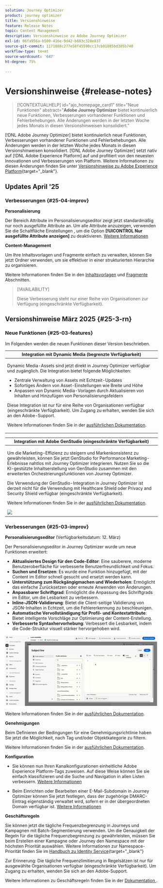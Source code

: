 ```yaml
---
solution: Journey Optimizer
product: journey optimizer
title: Versionshinweise
feature: Release Notes
topic: Content Management
description: Versionshinweise zu Adobe Journey Optimizer
exl-id: 06fa956a-b500-416e-9d42-b683c328e837
source-git-commit: 1171888c277e58f45590cc17cb01885bd385b740
workflow-type: tm+mt
source-wordcount: '647'
ht-degree: 75%

---
```


# Versionshinweise {#release-notes}

>[!CONTEXTUALHELP]
>id="ajo_homepage_card1"
>title="Neue Funktionen"
>abstract="**Adobe Journey Optimizer** bietet kontinuierlich neue Funktionen, Verbesserungen vorhandener Funktionen und Fehlerbehebungen. Alle Änderungen werden in der letzten Woche jedes Monats in diesen Versionshinweisen konsolidiert."

[!DNL Adobe Journey Optimizer] bietet kontinuierlich neue Funktionen, Verbesserungen vorhandener Funktionen und Fehlerbehebungen. Alle Änderungen werden in der letzten Woche jedes Monats in diesen Versionshinweisen konsolidiert. [!DNL Adobe Journey Optimizer] setzt nativ auf [!DNL Adobe Experience Platform] auf und profitiert von den neuesten Innovationen und Verbesserungen von Platform. Weitere Informationen zu diesen Änderungen finden Sie unter [Versionshinweise zu Adobe Experience Platform](https://experienceleague.adobe.com/docs/experience-platform/release-notes/latest.html?lang=de){target="_blank"}.

## Updates April &#39;25

### Verbesserungen {#25-04-improv}

**Personalisierung**

Der Bereich Attribute im Personalisierungseditor zeigt jetzt standardmäßig nur noch ausgefüllte Attribute an. Um alle Attribute anzuzeigen, verwenden Sie die Schaltfläche Einstellungen , um die Option **[!UICONTROL Nur ausgefüllte Attribute anzeigen]** zu deaktivieren. [Weitere Informationen](../personalization/personalization-build-expressions.md)

**Content-Management**

Um Ihre Inhaltsvorlagen und Fragmente einfach zu verwalten, können Sie jetzt Ordner verwenden, um sie effektiver in einer strukturierten Hierarchie zu organisieren.

Weitere Informationen finden Sie in den [Inhaltsvorlagen](../content-management/access-content-templates.md#folders) und [Fragmente](../content-management/manage-fragments.md#folders) Abschnitten.

>[!AVAILABILITY]
>
>Diese Verbesserung steht nur einer Reihe von Organisationen zur Verfügung (eingeschränkte Verfügbarkeit).

## Versionshinweise März 2025 {#25-3-rn}


### Neue Funktionen {#25-03-features}

Im Folgenden werden die neuen Funktionen dieser Version beschrieben.

<!--table>
<thead>
<tr>
<th><strong>Integration with Adobe Express (Limited Availability)</strong><br/></th>
</tr>
</thead>
<tbody>
<tr>
<td>
<p>The Adobe Express integration in Adobe Journey Optimizer lets you use Adobe Express's editing tools directly during content creation, enabling you to resize, remove backgrounds, crop, and convert assets to JPEG or PNG.<p>
<p>Adobe Express integration in Adobe Journey Optimizer is currently only available for a set of organizations (Limited Availability). It cannot be deployed for use with Healthcare Shield or Privacy and Security Shield.</p>
<p>For more information, refer to the <a href="../integrations/express.md">detailed documentation</a>.</p>
</br>
<img src="assets/do-not-localize/express_resize.gif"/>
</td>
</tr>
</tbody>
</table-->


<!--table>
<thead>
<tr>
<th><strong>Journey metrics</strong><br/></th>
</tr>
</thead>
<tbody>
<tr>
<td>
<p>Journey metrics are now available, allowing you to measure the impact of your activities across the key metrics of your business and to provide clearer insights into your performance.</p>
<p>For more information, refer to the <a href="../building-journeys/success-metrics.md">detailed documentation</a>.</p>
<img src="assets/do-not-localize/success-metric.gif"/>
</td>
</tr>
</tbody>
</table-->

<!-- table>
<thead>
<tr>
<th><strong>Calendar view for journeys (Limited Availability)</strong><br/></th>
</tr>
</thead>
<tbody>
<tr>
<td>
<p>A calendar view is now available in Journey Optimizer to visualize all journeys activations. From this view, you can browse your journeys and check details and properties.<p>
<p>This change is only available for a set of organizations (Limited Availability). To gain access, contact your Adobe representative.</p>
<p>For more information, refer to the <a href="../configuration/rule-sets.md">detailed documentation</a>.</p>
</td>
</tr>
</tbody>
</table-->

<table>
<thead>
<tr>
<th><strong>Integration mit Dynamic Media (begrenzte Verfügbarkeit)</strong><br/></th>
</tr>
</thead>
<tbody>
<tr>
<td>
<p>Dynamic Media-Assets sind jetzt direkt in Journey Optimizer verfügbar und zugänglich. Die Integration bietet folgende Möglichkeiten:
<ul>
<li>Zentrale Verwaltung von Assets mit Echtzeit-Updates</li>
<li>Sofortiges Ändern von Asset-Einstellungen wie Breite und Höhe</li>
<li>Anpassen von Dynamic Media-Vorlagen durch Aktualisieren von Inhalten und Hinzufügen von Personalisierungsfeldern</li>
</ul>
<p>
<p>Diese Integration ist nur für eine Reihe von Organisationen verfügbar (eingeschränkte Verfügbarkeit). Um Zugang zu erhalten, wenden Sie sich an den Adobe-Support.</p>
<p>Weitere Informationen finden Sie in der <a href="../integrations/aem-dynamic.md">ausführlichen Dokumentation</a>.</p>
</td>
</tr>
</tbody>
</table>



<table>
<thead>
<tr>
<th><strong>Integration mit Adobe GenStudio (eingeschränkte Verfügbarkeit)</strong><br/></th>
</tr>
</thead>
<tbody>
<tr>
<td>
<p>Um die Marketing-Effizienz zu steigern und Markenkonsistenz zu gewährleisten, können Sie jetzt GenStudio for Performance Marketing-Erlebnisse nahtlos mit Journey Optimizer integrieren. Nutzen Sie so die KI-gestützte Inhaltserstellung von GenStudio zusammen mit den erweiterten Orchestrierungsfunktionen von Journey Optimizer.<p>
<p>Die Verwendung der GenStudio-Integration in Journey Optimizer ist derzeit nicht für die Verwendung mit Healthcare Shield oder Privacy and Security Shield verfügbar (eingeschränkte Verfügbarkeit).</p>
<p>Weitere Informationen finden Sie in der <a href="../integrations/genstudio.md">ausführlichen Dokumentation</a>.</p>
<img src="assets/do-not-localize/genstudio.gif"/>
</td>
</tr>
</tbody>
</table>


<!--table>
<thead>
<tr>
<th><strong>LINE channel (Limited Availability)</strong><br/></th>
</tr>
</thead>
<tbody>
<tr>
<td>
<p>Adobe Journey Optimizer has expanded its cross-channel capabilities to include support for the LINE channel. This enhancement allows you to create, edit, and preview LINE experiences enabling more personalized and engaging interactions. With LINE, you can connect with more customers, send relevant content, and improve your engagement.<p>
<p>This capability is only available for a set of organizations (Limited Availability). To gain access, contact your Adobe representative.</p>
<p>For more information, refer to the <a href="../configuration/rule-sets.md">detailed documentation</a>.</p>
</td>
</tr>
</tbody>
</table-->


### Verbesserungen {#25-03-improv}

**Personalisierungseditor** (Verfügbarkeitsdatum: 12. März)

Der Personalisierungseditor in Journey Optimizer wurde um neue Funktionen erweitert:
* **Aktualisiertes Design für den Code-Editor**: Eine sauberere, moderne Benutzeroberfläche für verbesserte Benutzerfreundlichkeit und Fokus.
* **Suchen und Ersetzen**: Es wurde eine Funktion hinzugefügt, mit der Content im Editor schnell gesucht und ersetzt werden kann.
* **Unterstützung zum Rückgängigmachen und Wiederholen**: Ermöglicht das einfache Zurücksetzen oder erneute Anwenden von Änderungen.
* **Anpassbarer Schriftgrad**: Ermöglicht die Anpassung des Schriftgrads im Editor, um die Lesbarkeit zu verbessern.
* **Inline-JSON-Validierung**: Bietet die Client-seitige Validierung von JSON-Inhalten in Echtzeit, um die Fehlererkennung zu beschleunigen.
* **Automatische Vervollständigung für Profil- und Kontextattribute**: Bietet intelligente Vorschläge zur Optimierung der Content-Erstellung.
* **Verbesserte Syntaxhervorhebung**: Verbessert die Lesbarkeit, indem die Code-Struktur visuell stärker hervorgehoben wird.

![Video zur neuen Funktion im Personalisierungseditor](assets/do-not-localize/personalization-editor.gif)

Weitere Informationen finden Sie in der [ausführlichen Dokumentation](../personalization/personalization-build-expressions.md).

**Genehmigungen**

Beim Definieren der Bedingungen für eine Genehmigungsrichtlinie haben Sie jetzt die Möglichkeit, nach Tag und/oder Objektkategorie zu filtern.

Weitere Informationen finden Sie in der [ausführlichen Dokumentation](../test-approve/approval-policies.md).

**Konfiguration**

* Sie können nun Ihren Kanalkonfigurationen einheitliche Adobe Experience Platform-Tags zuweisen. Auf diese Weise können Sie sie einfach klassifizieren und die Suche und Navigation in allen Listen verbessern. [Weitere Informationen](../configuration/channel-surfaces.md#channel-config-tags)

* Beim Einrichten oder Bearbeiten einer E-Mail-Subdomain in Journey Optimizer können Sie jetzt festlegen, dass der zugehörige DMARC-Eintrag eigenständig verwaltet wird, sofern er in der übergeordneten Domain verfügbar ist. [Weitere Informationen](../configuration/dmarc-record.md#set-up-dmarc)

**Geschäftsregeln**

Sie können jetzt die tägliche Frequenzbegrenzung in Journeys und Kampagnen mit Batch-Segmentierung verwenden. Um die Genauigkeit der Regeln für die tägliche Frequenzbegrenzung zu gewährleisten, müssen Sie beim Erstellen einer Kampagne oder Journey den Namespace mit der höchsten Priorität auswählen. Weitere Informationen zur Namespace-Priorität finden Sie im [Handbuch zu Identity Service](https://experienceleague.adobe.com/de/docs/experience-platform/identity/features/identity-graph-linking-rules/namespace-priority){target="_blank"}

Zur Erinnerung: Die tägliche Frequenzlimitierung in Regelsätzen ist nur für ausgewählte Organisationen verfügbar (eingeschränkte Verfügbarkeit). Um Zugang zu erhalten, wenden Sie sich an den Adobe-Support.

Weitere Informationen zu Geschäftsregeln finden Sie in der [ Dokumentation ](../configuration/rule-sets.md).

<!--**Deliverability**

You can now choose to have your emails relayed to your SMTP servers instead of being sent directly from Journey Optimizer to ISPs. This allows you to route final email deliveries through your own Mail Transfer Agents and IPs, or to perform final validations on the emails before sending them to your recipients. The SMTP relay capacity is available on demand - contact your Adobe representative.-->


